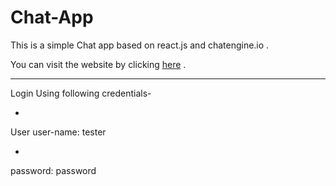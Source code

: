 # Chat-App
This is a simple Chat app based on react.js and chatengine.io .

You can visit the website by clicking [here](https://chitchat-raghurajj.netlify.app/) .

---
Login Using following credentials-

-

User user-name: tester

-

password: password
